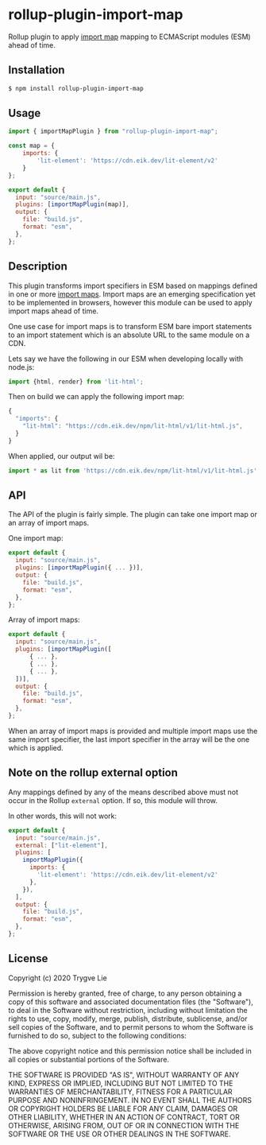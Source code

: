 # rollup-plugin-import-map

Rollup plugin to apply [import map](https://github.com/WICG/import-maps#multiple-import-map-support) mapping to ECMAScript modules (ESM) ahead of time.

## Installation

```bash
$ npm install rollup-plugin-import-map
```

## Usage

```js
import { importMapPlugin } from "rollup-plugin-import-map";

const map = {
    imports: {
        'lit-element': 'https://cdn.eik.dev/lit-element/v2'
    }
};

export default {
  input: "source/main.js",
  plugins: [importMapPlugin(map)],
  output: {
    file: "build.js",
    format: "esm",
  },
};
```

## Description

This plugin transforms import specifiers in ESM based on mappings defined in one or more [import maps](https://github.com/WICG/import-maps#multiple-import-map-support). Import maps are an emerging specification yet to be implemented in browsers, however this module can be used to apply import maps ahead of time.

One use case for import maps is to transform ESM bare import statements to an import statement which is an absolute URL to the same module on a CDN.

Lets say we have the following in our ESM when developing locally with node.js:

```js
import {html, render} from 'lit-html';
```

Then on build we can apply the following import map:

```js
{
  "imports": {
    "lit-html": "https://cdn.eik.dev/npm/lit-html/v1/lit-html.js",
  }
}
```

When applied, our output wil be:

```js
import * as lit from 'https://cdn.eik.dev/npm/lit-html/v1/lit-html.js'
```

## API

The API of the plugin is fairly simple. The plugin can take one import map or an array of import maps.

One import map:

```js
export default {
  input: "source/main.js",
  plugins: [importMapPlugin({ ... })],
  output: {
    file: "build.js",
    format: "esm",
  },
};
```

Array of import maps:

```js
export default {
  input: "source/main.js",
  plugins: [importMapPlugin([
      { ... },
      { ... },
      { ... },
  ])],
  output: {
    file: "build.js",
    format: "esm",
  },
};
```

When an array of import maps is provided and multiple import maps use the same import specifier, the last import specifier in the array will be the one which is applied.

## Note on the rollup external option

Any mappings defined by any of the means described above must not occur in the Rollup `external` option.
If so, this module will throw.

In other words, this will not work:

```js
export default {
  input: "source/main.js",
  external: ["lit-element"],
  plugins: [
    importMapPlugin({
      imports: {
        'lit-element': 'https://cdn.eik.dev/lit-element/v2'
      },
    }),
  ],
  output: {
    file: "build.js",
    format: "esm",
  },
};
```

## License

Copyright (c) 2020 Trygve Lie

Permission is hereby granted, free of charge, to any person obtaining a copy
of this software and associated documentation files (the "Software"), to deal
in the Software without restriction, including without limitation the rights
to use, copy, modify, merge, publish, distribute, sublicense, and/or sell
copies of the Software, and to permit persons to whom the Software is
furnished to do so, subject to the following conditions:

The above copyright notice and this permission notice shall be included in all
copies or substantial portions of the Software.

THE SOFTWARE IS PROVIDED "AS IS", WITHOUT WARRANTY OF ANY KIND, EXPRESS OR
IMPLIED, INCLUDING BUT NOT LIMITED TO THE WARRANTIES OF MERCHANTABILITY,
FITNESS FOR A PARTICULAR PURPOSE AND NONINFRINGEMENT. IN NO EVENT SHALL THE
AUTHORS OR COPYRIGHT HOLDERS BE LIABLE FOR ANY CLAIM, DAMAGES OR OTHER
LIABILITY, WHETHER IN AN ACTION OF CONTRACT, TORT OR OTHERWISE, ARISING FROM,
OUT OF OR IN CONNECTION WITH THE SOFTWARE OR THE USE OR OTHER DEALINGS IN THE
SOFTWARE.

